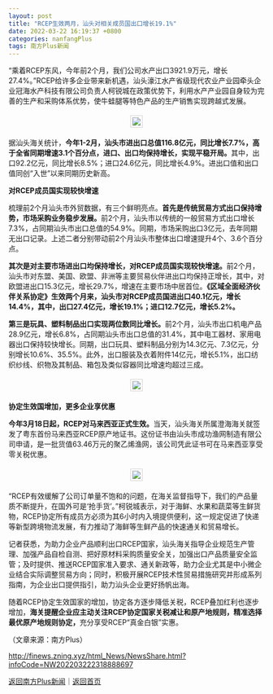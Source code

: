 ```yaml
---
layout: post
title: "RCEP生效两月，汕头对相关成员国出口增长19.1%"
date: 2022-03-22 16:19:37 +0800
categories: nanfangPlus
tags: 南方Plus新闻
---
```

<p>“乘着RCEP东风，今年前2个月，我们公司水产出口3921.9万元，增长27.4%。”RCEP给许多企业带来新机遇，汕头濠江水产省级现代农业产业园牵头企业冠海水产科技有限公司负责人柯锐城在政策优势下，利用水产产业园自身较为完善的生产和采购体系优势，使牛蛙腿等特色产品的生产销售实现跨越式发展。</p>
 <center><img src="https://dfscdn.dfcfw.com/download/D25711236432554263543_w640h480.jpg" title=" " style="border:#d1d1d1 1px solid;padding:3px;margin:5px 0;" /></center><p>据汕头海关统计，<strong>今年1-2月，汕头市进出口总值116.8亿元，同比增长7.7%，高于全省同期增速3.1个百分点，进口、出口均保持增长，实现平稳开局。</strong>其中，出口92.2亿元，同比增长8.5%；进口24.6亿元，同比增长4.9%。进出口值和出口值同创“入世”以来同期历史新高。</p>
 <p><strong>对RCEP成员国实现较快增速</strong></p>
 <p>梳理前2个月汕头市外贸数据，有三个鲜明亮点。<strong>首先是</strong><strong>传统贸易方式出口保持增势，市场采购业务稳步发展。</strong>前2个月，汕头市以传统的一般贸易方式出口增长7.3%，占同期汕头市出口总值的54.9%。同期，市场采购出口3亿元，去年同期无出口记录。上述二者分别带动前2个月汕头市整体出口增速提升4个、3.6个百分点。</p>
 <p><strong>其次是对主要市场进出口均保持增长，对RCEP成员国实现较快增速。</strong>前2个月，汕头市对东盟、美国、欧盟、非洲等主要贸易伙伴进出口均保持正增长，其中，对欧盟进出口15.3亿元，增长29.7%，增速在主要市场中居首位。<strong>《区域全面经济伙伴关系协定》生效两个月来，汕头市对RCEP成员国进出口40.1亿元，增长14.4%，其中，出口27.4亿元，增长19.1%；进口12.7亿元，增长5.2%。</strong></p>
 <p><strong>第三是玩具、塑料制品出口实现两位数同比增长。</strong>前2个月，汕头市出口机电产品28.9亿元，增长6.8%，占同期汕头市出口总值的31.4%，其中电工器材、家用电器出口保持较快增长。同期，出口玩具、塑料制品分别为14.3亿元、7.3亿元，分别增长10.6%、35.5%。此外，出口服装及衣着附件14亿元，增长5.1%，出口纺织纱线、织物及其制品、箱包及类似容器同比增速均超过三成。</p>
 <center><img src="https://dfscdn.dfcfw.com/download/D25507776190080090889_w640h427.jpg" title=" " style="border:#d1d1d1 1px solid;padding:3px;margin:5px 0;" /></center><p><strong>协定生效国增加，更多企业享优惠</strong></p>
 <p><strong>今年3月18日起，RCEP对马来西亚正式生效。</strong>当天，汕头海关所属澄海海关就签发了粤东首份马来西亚RCEP原产地证书。这份证书由汕头市成功渔网制造有限公司申请，是一批货值63.46万元的聚乙烯渔网，该公司凭此证书可在马来西亚享受零关税优惠。</p>
 <center><img src="https://dfscdn.dfcfw.com/download/D25254992867356851745_w640h480.jpg" title=" " style="border:#d1d1d1 1px solid;padding:3px;margin:5px 0;" /></center><p>“RCEP有效缓解了公司订单量不饱和的问题，在海关监督指导下，我们的产品量质不断提升，在国外可是‘抢手货’。”柯锐城表示，对于海鲜、水果和蔬菜等生鲜货物，RCEP协定所有成员方必须为其6小时内入境提供便利，这一规定促进了快递等新型跨境物流发展，有力推动了海鲜等生鲜产品的快速通关和贸易增长。</p>
 <p>记者获悉，为助力企业产品顺利出口RCEP国家，汕头海关指导企业规范生产管理、加强产品自检自测、把好原材料采购质量安全关，加强出口产品质量安全监管；及时提供、推送RCEP国家准入要求、通关新政等，助力企业尤其是中小微企业结合实际调整贸易方向；同时，积极开展RCEP技术性贸易措施研究并形成系列指南，为企业出口提供指引，助力汕头企业更好扬帆出海。</p>
 <p>随着RCEP协定生效国家的增加，协定各方逐步降低关税，RCEP叠加红利也逐步增加，<strong>海关提醒企业应主动关注RCEP协定国家关税减让和原产地规则，精准选择最优原产地规则协定，</strong>充分享受RCEP“真金白银”实惠。</p>
 <p></p><p class="em_media">（文章来源：南方Plus）</p>

<http://finews.zning.xyz/html_News/NewsShare.html?infoCode=NW202203222318888697>

[返回南方Plus新闻](//finews.withounder.com/category/nanfangPlus.html)｜[返回首页](//finews.withounder.com/)